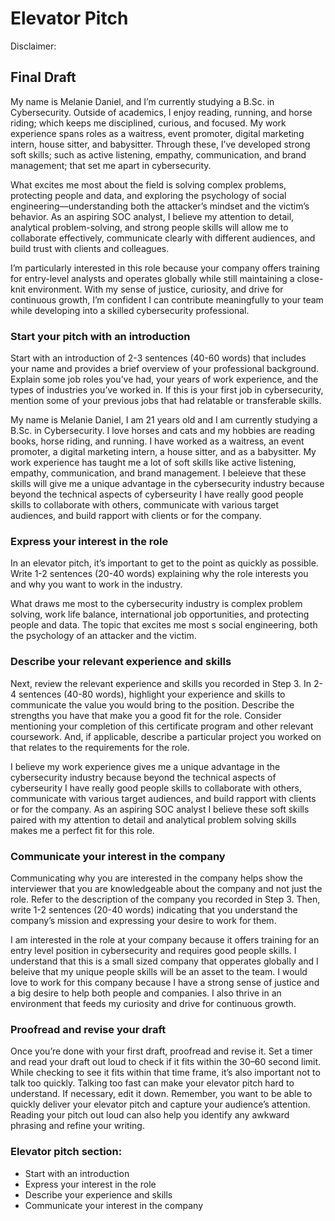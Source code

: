 # Elevator Pitch

Disclaimer:

## Final Draft
My name is Melanie Daniel, and I’m currently studying a B.Sc. in Cybersecurity. Outside of academics, I enjoy reading, running, and horse riding; which keeps me disciplined, curious, and focused. My work experience spans roles as a waitress, event promoter, digital marketing intern, house sitter, and babysitter. Through these, I’ve developed strong soft skills; such as active listening, empathy, communication, and brand management; that set me apart in cybersecurity.

What excites me most about the field is solving complex problems, protecting people and data, and exploring the psychology of social engineering—understanding both the attacker’s mindset and the victim’s behavior. As an aspiring SOC analyst, I believe my attention to detail, analytical problem-solving, and strong people skills will allow me to collaborate effectively, communicate clearly with different audiences, and build trust with clients and colleagues.

I’m particularly interested in this role because your company offers training for entry-level analysts and operates globally while still maintaining a close-knit environment. With my sense of justice, curiosity, and drive for continuous growth, I’m confident I can contribute meaningfully to your team while developing into a skilled cybersecurity professional.

### Start your pitch with an introduction
Start with an introduction of 2-3 sentences (40-60 words) that includes your name and provides a brief overview of your professional background. 
Explain some job roles you’ve had, your years of work experience, and the types of industries you’ve worked in. 
If this is your first job in cybersecurity, mention some of your previous jobs that had relatable or transferable skills.

My name is Melanie Daniel, I am 21 years old and I am currently studying a B.Sc. in Cybersecurity. I love horses and cats and my hobbies are reading books, horse riding, and running. I have worked as a waitress, an event promoter, a digital marketing intern, a house sitter, and as a babysitter. My work experience has taught me a lot of soft skills like active listening, empathy, communication, and brand management. I beleieve that these skills will give me a unique advantage in the cybersecurity industry because beyond the technical aspects of cyberseurity I have really good people skills to collaborate with others, communicate with various target audiences, and build rapport with clients or for the company.

### Express your interest in the role
In an elevator pitch, it’s important to get to the point as quickly as possible. 
Write 1-2 sentences (20-40 words) explaining why the role interests you and why you want to work in the industry.

What draws me most to the cybersecurity industry is complex problem solving, work life balance, international job opportunities, and protecting people and data. The topic that excites me most s social engineering, both the psychology of an attacker and the victim. 

### Describe your relevant experience and skills
Next, review the relevant experience and skills you recorded in Step 3. 
In 2-4 sentences (40-80 words), highlight your experience and skills to communicate the value you would bring to the position. 
Describe the strengths you have that make you a good fit for the role. 
Consider mentioning your completion of this certificate program and other relevant coursework. 
And, if applicable, describe a particular project you worked on that relates to the requirements for the role.

I believe my work experience gives me a unique advantage in the cybersecurity industry because beyond the technical aspects of cyberseurity I have really good people skills to collaborate with others, communicate with various target audiences, and build rapport with clients or for the company. As an aspiring SOC analyst I believe these soft skills paired with my attention to detail and analytical problem solving skills makes me a perfect fit for this role.

### Communicate your interest in the company
Communicating why you are interested in the company helps show the interviewer that you are knowledgeable about the company and not just the role. 
Refer to the description of the company you recorded in Step 3. 
Then, write 1-2 sentences (20-40 words) indicating that you understand the company’s mission and expressing your desire to work for them.

I am interested in the role at your company because it offers training for an entry level position in cybersecurity and requires good people skills. I understand that this is a small sized company that opperates globally and I beleive that my unique people skills will be an asset to the team. I would love to work for this company because I have a strong sense of justice and a big desire to help both people and companies. I also thrive in an environment that feeds my curiosity and drive for continuous growth.

### Proofread and revise your draft
Once you’re done with your first draft, proofread and revise it. 
Set a timer and read your draft out loud to check if it fits within the 30–60 second limit. 
While checking to see it fits within that time frame, it’s also important not to talk too quickly. 
Talking too fast can make your elevator pitch hard to understand. If necessary,  edit it down. 
Remember, you want to be able to quickly deliver your elevator pitch and capture your audience’s attention. 
Reading your pitch out loud can also help you identify any awkward phrasing and refine your writing.

### Elevator pitch section:
- Start with an introduction
- Express your interest in the role
- Describe your experience and skills
- Communicate your interest in the company
